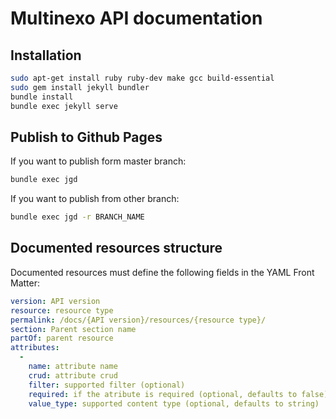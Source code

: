 # Multinexo API documentation

## Installation

```bash
sudo apt-get install ruby ruby-dev make gcc build-essential
sudo gem install jekyll bundler
bundle install
bundle exec jekyll serve
```

## Publish to Github Pages

If you want to publish form master branch:

```bash
bundle exec jgd
```

If you want to publish from other branch:

```bash
bundle exec jgd -r BRANCH_NAME
```


## Documented resources structure

Documented resources must define the following fields in the YAML Front Matter:

``` yaml
version: API version
resource: resource type
permalink: /docs/{API version}/resources/{resource type}/
section: Parent section name
partOf: parent resource
attributes:
  -
    name: attribute name
    crud: attribute crud
    filter: supported filter (optional)
    required: if the atribute is required (optional, defaults to false)
    value_type: supported content type (optional, defaults to string)
```
